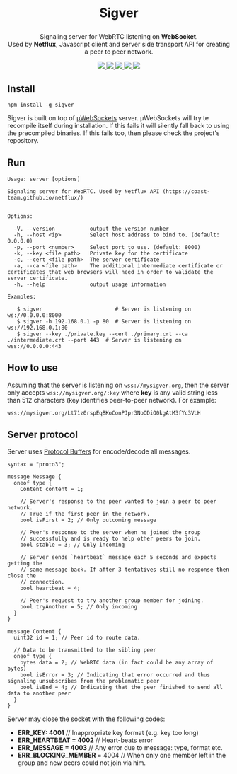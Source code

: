 # <p align="center">Sigver</p>

<p align="center">
Signaling server for WebRTC listening on <strong style="font-weight: bold">WebSocket</strong>.
<br />Used by <strong style="font-weight: bold">Netflux</strong>, Javascript client and server side transport API for creating a peer to peer network.
<p>
<p align="center">
  <a href="https://www.npmjs.com/package/sigver" target="_blank">
    <img src="https://img.shields.io/npm/v/sigver.svg?style=flat-square" />
  </a>
  <a href="">
    <img src="https://img.shields.io/node/v/sigver.svg?style=flat-square" />
  </a>
  <a href="https://travis-ci.org/coast-team/sigver" target="_blank">
    <img src="https://travis-ci.org/coast-team/sigver.svg?branch=master&style=flat-square" />
  </a>
  <a href="https://github.com/semantic-release/semantic-release" target="_blank">
    <img src="https://img.shields.io/badge/%20%20%F0%9F%93%A6%F0%9F%9A%80-semantic--release-e10079.svg?style=flat-square" />
  </a>
  <a href="http://commitizen.github.io/cz-cli" target="_blank">
    <img src="https://img.shields.io/badge/commitizen-friendly-brightgreen.svg?style=flat-square" />
  </a>
<p>

## Install

```shell
npm install -g sigver
```

Sigver is built on top of [µWebSockets](https://github.com/uNetworking/uWebSockets) server. µWebSockets will try te recompile itself during installation. If this fails it will silently fall back to using the precompiled binaries. If this fails too, then please check the project's repository.

## Run

```shell
Usage: server [options]

Signaling server for WebRTC. Used by Netflux API (https://coast-team.github.io/netflux/)


Options:

  -V, --version           output the version number
  -h, --host <ip>         Select host address to bind to. (default: 0.0.0.0)
  -p, --port <number>     Select port to use. (default: 8000)
  -k, --key <file path>   Private key for the certificate
  -c, --cert <file path>  The server certificate
  -a, --ca <file path>    The additional intermediate certificate or certificates that web browsers will need in order to validate the server certificate.
  -h, --help              output usage information

Examples:

   $ sigver                       # Server is listening on ws://0.0.0.0:8000
   $ sigver -h 192.168.0.1 -p 80  # Server is listening on ws://192.168.0.1:80
   $ sigver --key ./private.key --cert ./primary.crt --ca ./intermediate.crt --port 443  # Server is listening on wss://0.0.0.0:443
```

## How to use

Assuming that the server is listening on `wss://mysigver.org`, then the server only accepts
`wss://mysigver.org/:key` where **key** is any valid string less than 512 characters (key identifies peer-to-peer network). For example:

`wss://mysigver.org/Lt71z0rspEqBKoConPJpr3NoODiO0kgAtM3fYc3VLH`

## Server protocol

Server uses [Protocol Buffers](https://developers.google.com/protocol-buffers/) for encode/decode all messages.

```
syntax = "proto3";

message Message {
  oneof type {
    Content content = 1;

    // Server's response to the peer wanted to join a peer to peer network.
    // True if the first peer in the network.
    bool isFirst = 2; // Only outcoming message

    // Peer's response to the server when he joined the group
    // successfully and is ready to help other peers to join.
    bool stable = 3; // Only incoming

    // Server sends `heartbeat` message each 5 seconds and expects getting the
    // same message back. If after 3 tentatives still no response then close the
    // connection.
    bool heartbeat = 4;

    // Peer's request to try another group member for joining.
    bool tryAnother = 5; // Only incoming
  }
}

message Content {
  uint32 id = 1; // Peer id to route data.

  // Data to be transmitted to the sibling peer
  oneof type {
    bytes data = 2; // WebRTC data (in fact could be any array of bytes)
    bool isError = 3; // Indicating that error occurred and thus signaling unsubscribes from the problematic peer
    bool isEnd = 4; // Indicating that the peer finished to send all data to another peer
  }
}
```

Server may close the socket with the following codes:

* **ERR_KEY: 4001** // Inappropriate key format (e.g. key too long)
* **ERR_HEARTBEAT = 4002** // Heart-beats error
* **ERR_MESSAGE = 4003** // Any error due to message: type, format etc.
* **ERR_BLOCKING_MEMBER** = 4004 // When only one member left in the group and new peers could not join via him.

